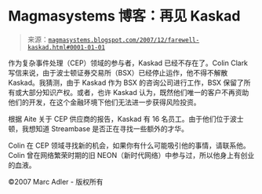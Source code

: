 <!--yml

分类：未分类

日期：2024-05-18 05:05:27

-->

# Magmasystems 博客：再见 Kaskad

> 来源：[`magmasystems.blogspot.com/2007/12/farewell-kaskad.html#0001-01-01`](http://magmasystems.blogspot.com/2007/12/farewell-kaskad.html#0001-01-01)

作为复杂事件处理（CEP）领域的参与者，Kaskad 已经不存在了。Colin Clark 写信来说，由于波士顿证券交易所（BSX）已经停止运作，他不得不解散 Kaskad。我猜测，由于 Kaskad 作为 BSX 的咨询公司进行工作，BSX 保留了所有或大部分知识产权。或者，也许 Kaskad 认为，既然他们唯一的客户不再资助他们的开发，在这个金融环境下他们无法进一步获得风险投资。

根据 Aite 关于 CEP 供应商的报告，Kaskad 有 16 名员工。由于他们位于波士顿，我想知道 Streambase 是否正在寻找一些额外的才华。

Colin 在 CEP 领域寻找新的机会，如果你有什么可能吸引他的事情，请联系他。Colin 曾在网络繁荣时期的旧 NEON（新时代网络）中参与过，所以他身上有创业的血液。

©2007 Marc Adler - 版权所有
